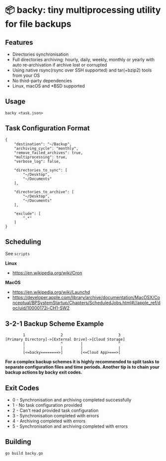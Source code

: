 # 📦 backy: tiny multiprocessing utility for file backups

## Features
* Directories synchronisation 
* Full directories archiving: hourly, daily, weekly, monthly or yearly with auto re-archivation if archive lost or corrupted
* Using native rsync(rsync over SSH supported) and tar(+bzip2) tools from your OS
* No third-party dependencies
* Linux, macOS and *BSD supported

## Usage
```backy <task.json>```

## Task Configuration Format
```
{
	"destination": "~/Backup",
	"archiving_cycle": "monthly",
	"remove_failed_archives": true,
	"multiprocessing": true,
	"verbose_log": false,
	
	"directories_to_sync": [
		"~/Desktop",
		"~/Documents"
	],
	
	"directories_to_archive": [
		"~/Desktop",
		"~/Documents"
	],

	"exclude": [
		".*"
	]
}
```

## Scheduling
See ```scripts```   

**Linux**  
* https://en.wikipedia.org/wiki/Cron

**MacOS**  
* https://en.wikipedia.org/wiki/Launchd
* https://developer.apple.com/library/archive/documentation/MacOSX/Conceptual/BPSystemStartup/Chapters/ScheduledJobs.html#//apple_ref/doc/uid/10000172i-CH1-SW2

## 3-2-1 Backup Scheme Example
```
        1                2                         3
[Primary Directory]->[External Drive]->[Cloud Storage]
        |                ^        |                ^
        |                |        |                |
        [<=backy========>]        [<=Cloud App>===>]
```

**For a complex backup schemes it is highly recommended to split tasks to separate configuration files and time periods. Another tip is to chain your backup actions by backy exit codes.**

## Exit Codes
* 0 - Synchronisation and archiving completed successfully
* 1 - No task configuration provided
* 2 - Can't read provided task configuration
* 3 - Synchronisation completed with errors
* 4 - Archiving completed with errors
* 5 - Synchronisation and archiving completed with errors

## Building
```go build backy.go```
